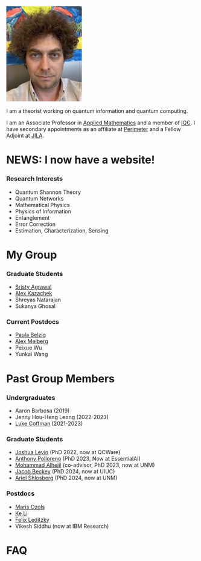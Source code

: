 



<img src="GSBS-Self.jpeg" alt="Profile Picture" width="200" >




I am a theorist working on quantum information and quantum computing. 

I am an Associate Professor in [Applied Mathematics](https://uwaterloo.ca/applied-mathematics/) and a member of [IQC](https://uwaterloo.ca/institute-for-quantum-computing).  I have secondary appointments as an affiliate at [Perimeter](https://perimeterinstitute.ca/) and a Fellow Adjoint at [JILA](https://jila.colorado.edu/). 
 

# NEWS: I now have a website!

### Research Interests
- Quantum Shannon Theory
- Quantum Networks
- Mathematical Physics
- Physics of Information
- Entanglement
- Error Correction
- Estimation, Characterization, Sensing

# My Group

###  Graduate Students
- [Sristy Agrawal](https://www.linkedin.com/in/sristy-agrawal-718a17ba/)
- [Alex Kazachek](https://akazachek.com/)
- Shreyas Natarajan
- Sukanya Ghosal


 
### Current Postdocs
- [Paula Belzig](https://paulabelzig.wordpress.com/about-me/)
- [Alex Meiberg](https://ohaithe.re/)
- Peixue Wu
- Yunkai Wang


# Past Group Members

### Undergraduates
- Aaron Barbosa (2019)
- Jenny Hou-Heng Leong (2022-2023)
- [Luke Coffman](https://www.linkedin.com/in/lukercoffman/) (2021-2023)

###  Graduate Students
- [Joshua Levin](https://www.linkedin.com/in/joshua-levin-09a011104/) (PhD 2022, now at QCWare)
- [Anthony Polloreno](https://www.linkedin.com/in/ampolloreno/) (PhD 2023, Now at EssentialAI)
- [Mohammad Alhejji](https://www.linkedin.com/in/mohammad-alhejji-096b1a57/) (co-advisor, PhD 2023, now at UNM)
- [Jacob Beckey](https://www.jacobbeckey.com/about/) (PhD 2024, now at UIUC)
- [Ariel Shlosberg](https://www.linkedin.com/in/ariel-shlosberg-80a946155/) (PhD 2024, now at UNM)

### Postdocs
- [Maris Ozols](https://homepages.cwi.nl/~maris/)
- [Ke Li](https://homepage.hit.edu.cn/keli)
- [Felix Leditzky](https://felixleditzky.info/)
- Vikesh Siddhu (now at IBM Research) 
  


# FAQ




